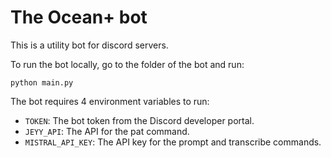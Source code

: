 # The Ocean+ bot

This is a utility bot for discord servers.

To run the bot locally, go to the folder of the bot and run:
```
python main.py
```

The bot requires 4 environment variables to run:
- `TOKEN`: The bot token from the Discord developer portal.
- `JEYY_API`: The API for the pat command.
- `MISTRAL_API_KEY`: The API key for the prompt and transcribe commands.